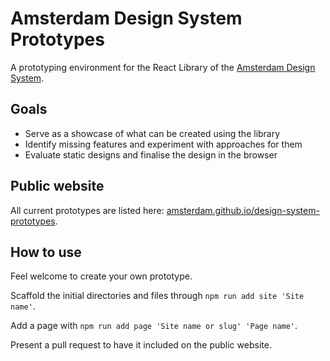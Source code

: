 # Amsterdam Design System Prototypes

A prototyping environment for the React Library of the [Amsterdam Design System](https://github.com/Amsterdam/design-system).

## Goals

- Serve as a showcase of what can be created using the library
- Identify missing features and experiment with approaches for them
- Evaluate static designs and finalise the design in the browser

## Public website

All current prototypes are listed here: [amsterdam.github.io/design-system-prototypes](http://amsterdam.github.io/design-system-prototypes).

## How to use

Feel welcome to create your own prototype.

Scaffold the initial directories and files through `npm run add site 'Site name'`.

Add a page with `npm run add page 'Site name or slug' 'Page name'`.

Present a pull request to have it included on the public website.

